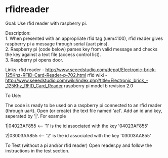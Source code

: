 rfidreader
==========

Goal: Use rfid reader with raspberry pi.

Description: 	
	1.	When presented with an appropriate rfid tag (uem4100), rfid reader gives raspberry pi a message through serial (uart pins).  
	2.	Raspberry pi (code below) parses key from valid message and checks the key against a text file (access control list).  
	3.	Raspberry pi opens door.

Links: 	rfid reader - http://www.seeedstudio.com/depot/Electronic-brick-125Khz-RFID-Card-Reader-p-702.html
	rfid wiki - http://www.seeedstudio.com/wiki/index.php?title=Electronic_brick_-_125Khz_RFID_Card_Reader
	raspberry pi model b revision 2.0


To Use:

The code is ready to be used on a raspberry pi connected to an rfid reader (through uart).  Open (or create) the text file named 'acl'.  Add an id and key, seperated by '|'.  For example

1|04023AF855 <-- '1' is the id associated with the key '04023AF855'

2|03003AA855 <-- '2' is the id associated with the key '03003AA855'

To Test (without a pi and/or rfid reader)
	Open reader.py and follow the instructions in the test section. 
